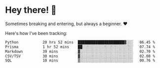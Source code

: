 # Hey there! 👋
Sometimes breaking and entering, but always a beginner. ❤️

Here's how I've been tracking:
<!--START_SECTION:waka-->

```txt
Python           20 hrs 52 mins  █████████████████████▓░░░   86.45 %
Prisma           1 hr 52 mins    ██░░░░░░░░░░░░░░░░░░░░░░░   07.74 %
Markdown         39 mins         ▓░░░░░░░░░░░░░░░░░░░░░░░░   02.70 %
CSV/TSV          30 mins         ▓░░░░░░░░░░░░░░░░░░░░░░░░   02.08 %
SQL              10 mins         ▒░░░░░░░░░░░░░░░░░░░░░░░░   00.76 %
```

<!--END_SECTION:waka-->
